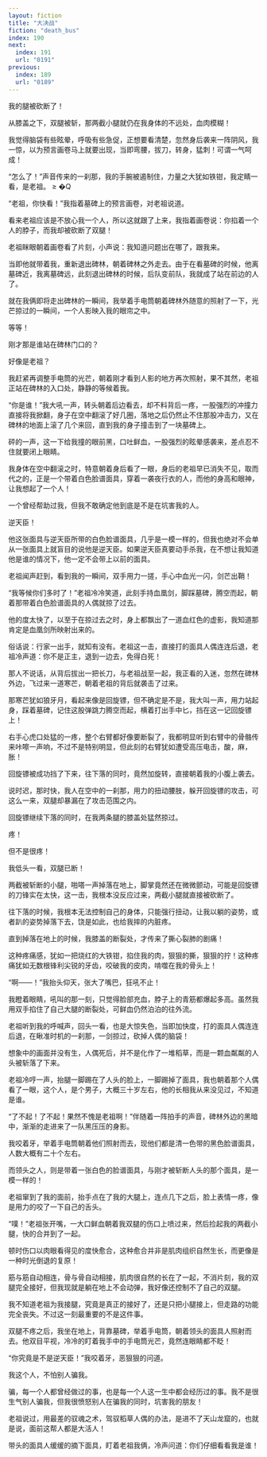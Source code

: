 ```yaml
---
layout: fiction
title: "大决战"
fiction: "death_bus"
index: 190
next:
  index: 191
  url: "0191"
previous:
  index: 189
  url: "0189"
---
```

我的腿被砍断了！

从膝盖之下，双腿被斩，那两截小腿就仍在我身体的不远处，血肉模糊！

我觉得脑袋有些眩晕，呼吸有些急促，正想要看清楚，忽然身后袭来一阵阴风，我一惊，以为预言画卷马上就要出现，当即弯腰，拔刀，转身，猛刺！可谓一气呵成！

“怎么了！”声音传来的一刹那，我的手腕被遏制住，力量之大犹如铁钳，我定睛一看，是老祖。 ≥  �Q

“老祖，你快看！”我指着墓碑上的预言画卷，对老祖说道。

看来老祖应该是不放心我一个人，所以这就跟了上来，我指着画卷说：你掐着一个人的脖子，而我却被砍断了双腿！

老祖眯眼朝着画卷看了片刻，小声说：我知道问题出在哪了，跟我来。

当即他就带着我，重新退出碑林，朝着碑林之外走去。由于在看墓碑的时候，他离墓碑近，我离墓碑远，此刻退出碑林的时候，后队变前队，我就成了站在前边的人了。

就在我俩即将走出碑林的一瞬间，我举着手电筒朝着碑林外随意的照射了一下，光芒掠过的一瞬间，一个人影映入我的眼帘之中。

等等！

刚才那是谁站在碑林门口的？

好像是老祖？

我赶紧再调整手电筒的光芒，朝着刚才看到人影的地方再次照射，果不其然，老祖正站在碑林的入口处，静静的等候着我。

“你是谁！”我大吼一声，转头朝着后边看去，却不料背后一疼，一股强烈的冲撞力直接将我掀翻，身子在空中翻滚了好几圈，落地之后仍然止不住那股冲击力，又在碑林的地面上滚了几个来回，直到我的身子撞击到了一块墓碑上。

砰的一声，这一下给我撞的眼前黑，口吐鲜血，一股强烈的眩晕感袭来，差点忍不住就要闭上眼睛。

我身体在空中翻滚之时，特意朝着身后看了一眼，身后的老祖早已消失不见，取而代之的，正是一个带着白色脸谱面具，穿着一袭夜行衣的人，而他的身高和眼神，让我想起了一个人！

一个曾经帮助过我，但我不敢确定他到底是不是在坑害我的人。

逆天臣！

他这张面具与逆天臣所带的白色脸谱面具，几乎是一模一样的，但我也绝对不会单从一张面具上就盲目的说他是逆天臣。如果逆天臣真要动手杀我，在不想让我知道他是谁的情况下，他一定不会带上以前的面具。

老祖闻声赶到，看到我的一瞬间，双手用力一搓，手心中血光一闪，剑芒出鞘！

“我等候你们多时了！”老祖冷冷笑道，此刻手持血凰剑，脚踩墓碑，腾空而起，朝着那带着白色脸谱面具的人偶就掠了过去。

他的度太快了，以至于在掠过去之时，身上都飘出了一道血红色的虚影，我知道那肯定是血凰剑所映射出来的。

俗话说：行家一出手，就知有没有。老祖这一击，直接打的面具人偶连连后退，老祖冷声道：你不是正主，退到一边去，免得白死！

那人不说话，从背后拔出一把长刀，与老祖战至一起，我正看的入迷，忽然在碑林外边，飞过来一道寒芒，朝着老祖的背后就袭击了过来。

那寒芒犹如狼牙月，看起来像是回旋镖，但不确定是不是，我大叫一声，用力站起身，踩着墓碑，记住这股弹跳力腾空而起，横着打出手中匕，挡在这一记回旋镖上！

右手心虎口处猛的一疼，整个右臂都好像要断裂了，我都明显听到右臂中的骨骼传来咔嚓一声响，不过不是特别明显，但此刻的右臂犹如遭受高压电击，酸，麻，胀！

回旋镖被成功挡了下来，往下落的同时，竟然加旋转，直接朝着我的小腹上袭去。

说时迟，那时快，我人在空中的一刹那，用力的扭动腰肢，躲开回旋镖的攻击，可这么一来，双腿却暴漏在了攻击范围之内。

回旋镖继续下落的同时，在我两条腿的膝盖处猛然掠过。

疼！

但不是很疼！

我低头一看，双腿已断！

两截被斩断的小腿，啪嗒一声掉落在地上，脚掌竟然还在微微颤动，可能是回旋镖的刀锋实在太快，这一击，我根本没反应过来，两截小腿就直接被砍断了。

往下落的时候，我根本无法控制自己的身体，只能强行扭动，让我以躺的姿势，或者趴的姿势掉落下去，饶是如此，也给我摔的内脏疼。

直到掉落在地上的时候，我膝盖的断裂处，才传来了撕心裂肺的剧痛！

这种疼痛感，犹如一把烧红的大铁钳，掐住我的肉，狠狠的撕，狠狠的拧！这种疼痛犹如无数根锋利尖锐的牙齿，咬破我的皮肉，啃噬在我的骨头上！

“啊――！”我抬头仰天，张大了嘴巴，狂吼不止！

我瞪着眼睛，吼叫的那一刻，只觉得脸部充血，脖子上的青筋都爆起多高。虽然我用双手掐住了自己大腿的断裂处，可鲜血仍然泊泊的往外流。

老祖听到我的呼喊声，回头一看，也是大惊失色，当即加快度，打的面具人偶连连后退，在瞅准时机的一刹那，一剑掠过，砍掉人偶的脑袋！

想象中的画面并没有生，人偶死后，并不是化作了一堆稻草，而是一颗血粼粼的人头被斩落了下来。

老祖冷哼一声，抬腿一脚踢在了人头的脸上，一脚踢掉了面具，我也朝着那个人偶看了一眼，这个人，是个男子，大概三十岁左右，他的长相我从来没见过，不知道是谁。

“了不起！了不起！果然不愧是老祖啊！”伴随着一阵拍手的声音，碑林外边的黑暗中，渐渐的走进来了一队黑压压的身影。

我咬着牙，举着手电筒朝着他们照射而去，现他们都是清一色带的黑色脸谱面具，人数大概有二十个左右。

而领头之人，则是带着一张白色的脸谱面具，与刚才被斩断人头的那个面具，是一模一样的！

老祖窜到了我的面前，抬手点在了我的大腿上，连点几下之后，脸上表情一疼，像是用力的咬了一下自己的舌头。

“噗！”老祖张开嘴，一大口鲜血朝着我双腿的伤口上喷过来，然后捡起我的两截小腿，快的合并到了一起。

顿时伤口以肉眼看得见的度快愈合，这种愈合并非是肌肉组织自然生长，而更像是一种时光倒退的复原！

筋与筋自动相连，骨与骨自动相接，肌肉很自然的长在了一起，不消片刻，我的双腿完全接好，但我现就是躺在地上不会动弹，我好像还控制不了自己的双腿。

我不知道老祖为我接腿，究竟是真正的接好了，还是只把小腿接上，但走路的功能完全丧失。不过这一刻最重要的不是这件事。

双腿不疼之后，我坐在地上，背靠墓碑，举着手电筒，朝着领头的面具人照射而去。他双目平视，冷冷的盯着我手中的手电筒光芒，竟然连眼睛都不眨！

“你究竟是不是逆天臣！”我咬着牙，恶狠狠的问道。

我这个人，不怕别人骗我。

骗，每一个人都曾经做过的事，也是每一个人这一生中都会经历过的事。我不是很生气别人骗我，但我很愤怒别人在骗我的同时，坑害我的朋友！

老祖说过，用最差的驭魂之术，驾驭稻草人偶的办法，是进不了天山龙窟的，也就是说，面前这帮人都是大活人！

带头的面具人缓缓的摘下面具，盯着老祖我俩，冷声问道：你们仔细看看我是谁！